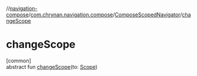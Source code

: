 //[navigation-compose](../../../index.md)/[com.chrynan.navigation.compose](../index.md)/[ComposeScopedNavigator](index.md)/[changeScope](change-scope.md)

# changeScope

[common]\
abstract fun [changeScope](change-scope.md)(to: [Scope](index.md))
